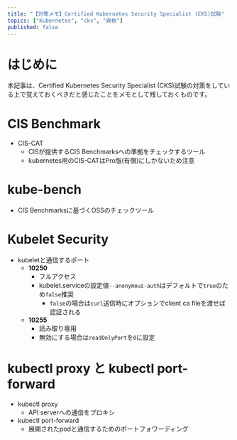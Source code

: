 ```yaml
---
title: "【対策メモ】Certified Kubernetes Security Specialist (CKS)試験"
topics: ["Kubernetes", "cks", "資格"]
published: false
---
```


# はじめに

本記事は、Certified Kubernetes Security Specialist (CKS)試験の対策をしている上で覚えておくべきだと感じたことをメモとして残しておくものです。

# CIS Benchmark

- CIS-CAT
  - CISが提供するCIS Benchmarksへの準拠をチェックするツール
  - kubernetes用のCIS-CATはPro版(有償)にしかないため注意

# kube-bench

- CIS Benchmarksに基づくOSSのチェックツール

# Kubelet Security

- kubeletと通信するポート
  - **10250**
    - フルアクセス
    - kubelet.serviceの設定値``--anonymous-auth``はデフォルトで``true``のため``false``推奨
      - ``false``の場合は``curl``送信時にオプションでclient ca fileを渡せば認証される
  - **10255**
    - 読み取り専用
    - 無効にする場合は``readOnlyPort``を``0``に設定

# kubectl proxy と kubectl port-forward

- kubectl proxy
  - API serverへの通信をプロキシ
- kubectl port-forward
  - 展開されたpodと通信するためのポートフォワーディング

# 
